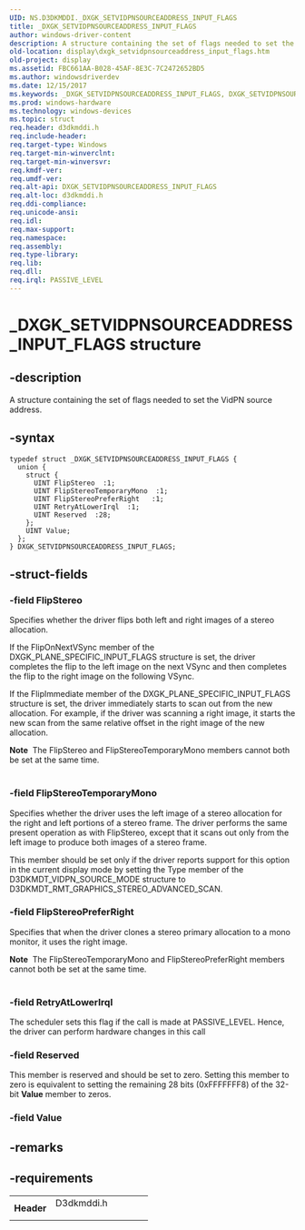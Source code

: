 ```yaml
---
UID: NS.D3DKMDDI._DXGK_SETVIDPNSOURCEADDRESS_INPUT_FLAGS
title: _DXGK_SETVIDPNSOURCEADDRESS_INPUT_FLAGS
author: windows-driver-content
description: A structure containing the set of flags needed to set the VidPN source address.
old-location: display\dxgk_setvidpnsourceaddress_input_flags.htm
old-project: display
ms.assetid: FBC661AA-B028-45AF-8E3C-7C2472652BD5
ms.author: windowsdriverdev
ms.date: 12/15/2017
ms.keywords: _DXGK_SETVIDPNSOURCEADDRESS_INPUT_FLAGS, DXGK_SETVIDPNSOURCEADDRESS_INPUT_FLAGS
ms.prod: windows-hardware
ms.technology: windows-devices
ms.topic: struct
req.header: d3dkmddi.h
req.include-header: 
req.target-type: Windows
req.target-min-winverclnt: 
req.target-min-winversvr: 
req.kmdf-ver: 
req.umdf-ver: 
req.alt-api: DXGK_SETVIDPNSOURCEADDRESS_INPUT_FLAGS
req.alt-loc: d3dkmddi.h
req.ddi-compliance: 
req.unicode-ansi: 
req.idl: 
req.max-support: 
req.namespace: 
req.assembly: 
req.type-library: 
req.lib: 
req.dll: 
req.irql: PASSIVE_LEVEL
---
```


# _DXGK_SETVIDPNSOURCEADDRESS_INPUT_FLAGS structure



## -description
A structure containing the set of flags needed to set the VidPN source address.



## -syntax

````
typedef struct _DXGK_SETVIDPNSOURCEADDRESS_INPUT_FLAGS {
  union {
    struct {
      UINT FlipStereo  :1;
      UINT FlipStereoTemporaryMono  :1;
      UINT FlipStereoPreferRight   :1;
      UINT RetryAtLowerIrql  :1;
      UINT Reserved  :28;
    };
    UINT Value;
  };
} DXGK_SETVIDPNSOURCEADDRESS_INPUT_FLAGS;
````


## -struct-fields

### -field FlipStereo

Specifies whether the driver flips both left and right images of a stereo allocation.

If the FlipOnNextVSync member of the DXGK_PLANE_SPECIFIC_INPUT_FLAGS structure is set, the driver completes the flip to the left image on the next VSync and then completes the flip to the right image on the following VSync.

If the FlipImmediate member of the DXGK_PLANE_SPECIFIC_INPUT_FLAGS structure is set, the driver immediately starts to scan out from the new allocation. For example, if the driver was scanning a right image, it starts the new scan from the same relative offset in the right image of the new allocation.

<div class="alert"><b>Note</b>  The FlipStereo and FlipStereoTemporaryMono members cannot both be set at the same time.</div>
<div> </div>

### -field FlipStereoTemporaryMono

Specifies whether the driver uses the left image of a stereo allocation for the right and left portions of a stereo frame. The driver performs the same present operation as with FlipStereo, except that it scans out only from the left image to produce both images of a stereo frame.

This member should be set only if the driver reports support for this option in the current display mode by setting the Type member of the D3DKMDT_VIDPN_SOURCE_MODE structure to D3DKMDT_RMT_GRAPHICS_STEREO_ADVANCED_SCAN.


### -field FlipStereoPreferRight 

Specifies that when the driver clones a stereo primary allocation to a mono monitor, it uses the right image.

<div class="alert"><b>Note</b>  The FlipStereoTemporaryMono and FlipStereoPreferRight members cannot both be set at the same time.</div>
<div> </div>

### -field RetryAtLowerIrql

The scheduler sets this flag if the call is made at PASSIVE_LEVEL. Hence, the driver can perform hardware changes in this call


### -field Reserved

This member is reserved and should be set to zero. Setting this member to zero is equivalent to setting the remaining 28 bits (0xFFFFFFF8) of the 32-bit <b>Value</b> member to zeros.


### -field Value


## -remarks


## -requirements
<table>
<tr>
<th width="30%">
Header

</th>
<td width="70%">
<dl>
<dt>D3dkmddi.h</dt>
</dl>
</td>
</tr>
</table>